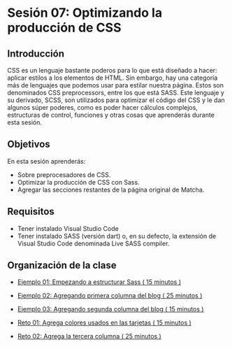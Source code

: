 # Sesión 07: Optimizando la producción de CSS

## Introducción

CSS es un lenguaje bastante poderos para lo que está diseñado a hacer: aplicar estilos a los elementos de HTML. Sin embargo, hay una categoría más de lenguajes que podemos usar para estilar nuestra página. Estos son denominados CSS preprocessors, entre los que está SASS. Este lenguaje y su derivado, SCSS, son utilizados para optimizar el código del CSS y le dan algunos súper poderes, como es poder hacer cálculos complejos, estructuras de control, funciones y otras cosas que aprenderás durante esta sesión.

## Objetivos

En esta sesión aprenderás:

- Sobre preprocesadores de CSS.
- Optimizar la producción de CSS con Sass.
- Agregar las secciones restantes de la página original de Matcha.

## Requisitos
- Tener instalado Visual Studio Code
- Tener instalado SASS (versión dart) o, en su defecto, la extensión de Visual Studio Code denominada Live SASS compiler.


## Organización de la clase

- [Ejemplo 01: Empezando a estructurar Sass ( 15 minutos ) ](./Ejemplo-01/README.md)

- [Ejemplo 02:  Agregando primera columna del blog ( 25 minutos ) ](./Ejemplo-02/README.md)

- [Ejemplo 03: Agregando segunda columna del blog ( 15 minutos ) ](./Ejemplo-03/README.md)

- [Reto 01: Agrega colores usados en las tarjetas ( 15 minutos ) ](./reto-01/README.md)

- [Reto 02: Agrega la tercera columna ( 25 minutos ) ](./reto-02/README.md)
